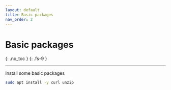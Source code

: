 ```yaml
---
layout: default
title: Basic packages
nav_order: 2
---
```


# Basic packages
{: .no_toc }
{: .fs-9 }

---

Install some basic packages

```bash
sudo apt install -y curl unzip
```
